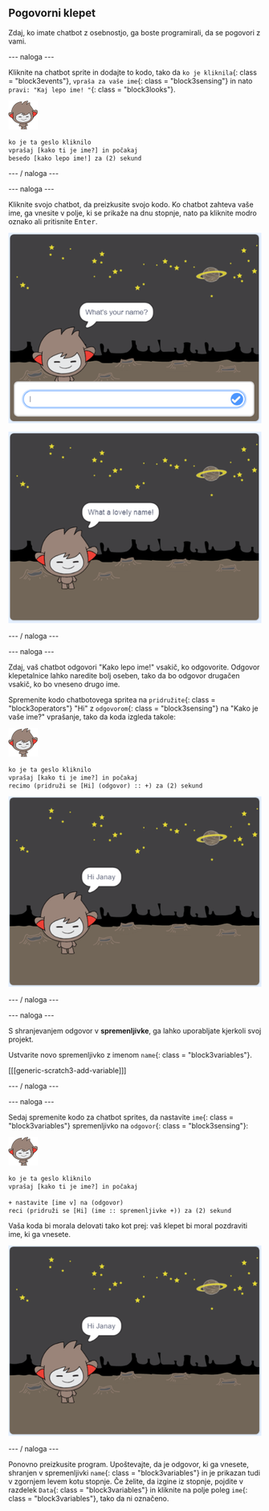 ## Pogovorni klepet

Zdaj, ko imate chatbot z osebnostjo, ga boste programirali, da se pogovori z vami.

\--- naloga \---

Kliknite na chatbot sprite in dodajte to kodo, tako da `ko je kliknila`{: class = "block3events"}, `vpraša za vaše ime`{: class = "block3sensing"} in nato `pravi: "Kaj lepo ime! "`{: class = "block3looks"}.

![nano sprite](images/nano-sprite.png)

```blocks3
ko je ta geslo kliknilo
vprašaj [kako ti je ime?] in počakaj
besedo [kako lepo ime!] za (2) sekund
```

\--- / naloga \---

\--- naloga \---

Kliknite svojo chatbot, da preizkusite svojo kodo. Ko chatbot zahteva vaše ime, ga vnesite v polje, ki se prikaže na dnu stopnje, nato pa kliknite modro oznako ali pritisnite <kbd>Enter</kbd>.

![Testiranje ChatBot odziva](images/chatbot-ask-test1.png)

![Testiranje ChatBot odziva](images/chatbot-ask-test2.png)

\--- / naloga \---

\--- naloga \---

Zdaj, vaš chatbot odgovori "Kako lepo ime!" vsakič, ko odgovorite. Odgovor klepetalnice lahko naredite bolj oseben, tako da bo odgovor drugačen vsakič, ko bo vneseno drugo ime.

Spremenite kodo chatbotovega spritea na `pridružite`{: class = "block3operators"} "Hi" z `odgovorom`{: class = "block3sensing"} na "Kako je vaše ime?" vprašanje, tako da koda izgleda takole:

![nano sprite](images/nano-sprite.png)

```blocks3
ko je ta geslo kliknilo
vprašaj [kako ti je ime?] in počakaj
recimo (pridruži se [Hi] (odgovor) :: +) za (2) sekund
```

![Testiranje prilagojenega odgovora](images/chatbot-answer-test.png)

\--- / naloga \---

\--- naloga \---

S shranjevanjem odgovor v **spremenljivke**, ga lahko uporabljate kjerkoli svoj projekt.

Ustvarite novo spremenljivko z imenom `name`{: class = "block3variables"}.

[[[generic-scratch3-add-variable]]]

\--- / naloga \---

\--- naloga \---

Sedaj spremenite kodo za chatbot sprites, da nastavite `ime`{: class = "block3variables"} spremenljivko na `odgovor`{: class = "block3sensing"}:

![nano sprite](images/nano-sprite.png)

```blocks3
ko je ta geslo kliknilo
vprašaj [kako ti je ime?] in počakaj

+ nastavite [ime v] na (odgovor)
reci (pridruži se [Hi] (ime :: spremenljivke +)) za (2) sekund
```

Vaša koda bi morala delovati tako kot prej: vaš klepet bi moral pozdraviti ime, ki ga vnesete.

![Testiranje prilagojenega odgovora](images/chatbot-answer-test.png)

\--- / naloga \---

Ponovno preizkusite program. Upoštevajte, da je odgovor, ki ga vnesete, shranjen v spremenljivki `name`{: class = "block3variables"} in je prikazan tudi v zgornjem levem kotu stopnje. Če želite, da izgine iz stopnje, pojdite v razdelek `Data`{: class = "block3variables"} in kliknite na polje poleg `ime`{: class = "block3variables"}, tako da ni označeno.